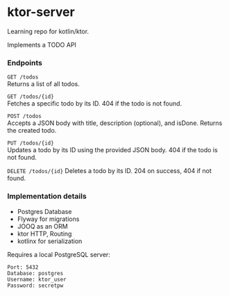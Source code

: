 # ktor-server
Learning repo for kotlin/ktor.

Implements a TODO API

### Endpoints

 `GET /todos`<br>
 Returns a list of all todos.


 `GET /todos/{id}`<br>
 Fetches a specific todo by its ID.
 404 if the todo is not found.


 `POST /todos`<br>
 Accepts a JSON body with title, description (optional), and isDone.
 Returns the created todo.


 `PUT /todos/{id}`<br>
 Updates a todo by its ID using the provided JSON body.
 404 if the todo is not found.


 `DELETE /todos/{id}`
 Deletes a todo by its ID.
 204 on success, 404 if not found.

### Implementation details

- Postgres Database
- Flyway for migrations 
- JOOQ as an ORM
- ktor HTTP, Routing
- kotlinx for serialization

Requires a local PostgreSQL server:
```
Port: 5432
Database: postgres
Username: ktor_user
Password: secretpw
```


